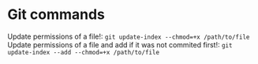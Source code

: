 # Git commands
Update permissions of a file!: `git update-index --chmod=+x /path/to/file`
Update permissions of a file and add if it was not commited first!: `git update-index --add --chmod=+x /path/to/file`
